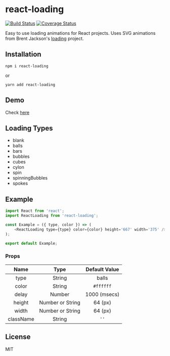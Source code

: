 # react-loading

[![Build Status](https://travis-ci.org/fakiolinho/react-loading.svg?branch=master)](https://travis-ci.org/fakiolinho/react-loading) [![Coverage Status](https://coveralls.io/repos/github/fakiolinho/react-loading/badge.svg?branch=master)](https://coveralls.io/github/fakiolinho/react-loading?branch=master)

Easy to use loading animations for React projects. Uses SVG animations from Brent Jackson's [loading](https://github.com/jxnblk/loading) project.

## Installation

```
npm i react-loading
```
or

```
yarn add react-loading
```

## Demo

Check [here](https://codesandbox.io/s/mqx0ql55qp)

## Loading Types

* blank
* balls
* bars
* bubbles
* cubes
* cylon
* spin
* spinningBubbles
* spokes

## Example

```javascript
import React from 'react';
import ReactLoading from 'react-loading';

const Example = ({ type, color }) => (
	<ReactLoading type={type} color={color} height='667' width='375' />
);

export default Example;
```

### Props

| Name | Type | Default Value |
|:------:|:------:|:---------------:|
| type | String | balls |
| color | String | `#ffffff` |
| delay | Number | 1000 (msecs) |
| height | Number or String | 64 (px) |
| width | Number or String | 64 (px) |
| className | String | `''` |


## License

MIT
